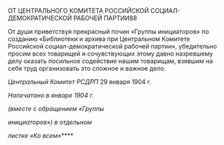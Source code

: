 
ОТ ЦЕНТРАЛЬНОГО КОМИТЕТА РОССИЙСКОЙ СОЦИАЛ-ДЕМОКРАТИЧЕСКОЙ РАБОЧЕЙ ПАРТИИ88

От души приветствуя прекрасный почин «Группы инициаторов» по созданию «Биб­лиотеки и архива при Центральном Комитете Российской социал-демократической ра­бочей партии», убедительно просим всех товарищей и сочувствующих этому давно на­зревшему делу оказать посильное содействие нашим товарищам, взявшим на себя труд организовать это сложное и важное дело.

_Центральный Комитет РСДРП_ 29 января 1904 г.

  

_Напечатано в январе 1904 г._

_(вместе с обращением «Группы_

_инициаторов») в отдельном_

_листке «Ко всем»_****